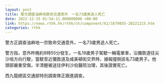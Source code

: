 ```yaml
---
layout: post
title: 警方調查油麻地致命交通意外　一名73歲男途人死亡
date: 2022-12-15 01:54:11.000000000 +08:00
link: https://news.rthk.hk/rthk/ch/component/k2/1679855-20221215.htm
categories: rthk
---
```


警方正調查油麻地一宗致命交通意外，一名73歲男途人死亡。

警方指，意外昨晚約8時55分發生，一名19歲男子駕駛一輛電單車，沿彌敦道往尖沙咀方向行駛，當駛至近彌敦道及咸美頓街交界時，據報撞倒該名73歲男子。他頭部嚴重受傷，半清醒被送往伊利沙伯醫院治理，其後證實死亡。

西九龍總區交通部特別調查隊正跟進調查。
